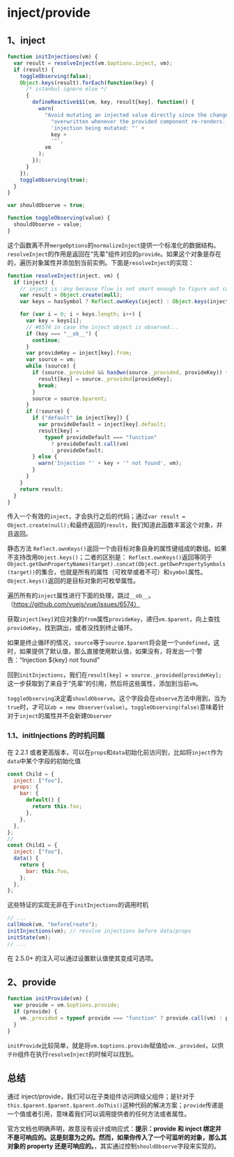 # inject/provide

## 1、inject

```js
function initInjections(vm) {
  var result = resolveInject(vm.$options.inject, vm);
  if (result) {
    toggleObserving(false);
    Object.keys(result).forEach(function(key) {
      /* istanbul ignore else */
      {
        defineReactive$$1(vm, key, result[key], function() {
          warn(
            "Avoid mutating an injected value directly since the changes will be " +
              "overwritten whenever the provided component re-renders. " +
              'injection being mutated: "' +
              key +
              '"',
            vm
          );
        });
      }
    });
    toggleObserving(true);
  }
}

var shouldObserve = true;

function toggleObserving(value) {
  shouldObserve = value;
}
```

这个函数离不开`mergeOptions`的`normalizeInject`提供一个标准化的数据结构。`resolveInject`的作用是返回在“先辈”组件对应的`provide`。如果这个对象是存在的，遍历对象属性并添加到当前实例。下面是`resolveInject`的实现：

```js
function resolveInject(inject, vm) {
  if (inject) {
    // inject is :any because flow is not smart enough to figure out cached
    var result = Object.create(null);
    var keys = hasSymbol ? Reflect.ownKeys(inject) : Object.keys(inject);

    for (var i = 0; i < keys.length; i++) {
      var key = keys[i];
      // #6574 in case the inject object is observed...
      if (key === "__ob__") {
        continue;
      }
      var provideKey = inject[key].from;
      var source = vm;
      while (source) {
        if (source._provided && hasOwn(source._provided, provideKey)) {
          result[key] = source._provided[provideKey];
          break;
        }
        source = source.$parent;
      }
      if (!source) {
        if ("default" in inject[key]) {
          var provideDefault = inject[key].default;
          result[key] =
            typeof provideDefault === "function"
              ? provideDefault.call(vm)
              : provideDefault;
        } else {
          warn('Injection "' + key + '" not found', vm);
        }
      }
    }
    return result;
  }
}
```

传入一个有效的`inject`，才会执行之后的代码；通过`var result = Object.create(null);`和最终返回的`result`，我们知道此函数丰富这个对象，并且返回。

静态方法 `Reflect.ownKeys()`返回一个由目标对象自身的属性键组成的数组。如果不支持改用`Object.keys()`；二者的区别是： `Reflect.ownKeys()`返回等同于`Object.getOwnPropertyNames(target).concat(Object.getOwnPropertySymbols(target))`的集合，也就是所有的属性（可枚举或者不可）和`symbol`属性。
`Object.keys()`返回的是目标对象的可枚举属性。

遍历所有的`inject`属性进行下面的处理，跳过`__ob__`。（https://github.com/vuejs/vue/issues/6574）

获取`inject[key]`对应对象的`from`属性`provideKey`，递归`vm.$parent`，向上查找`provideKey`，找到跳出，或者没找到终止循环。

如果是终止循环的情况，`source`等于`source.$parent`将会是一个`undefined`，这时，如果提供了默认值，那么直接使用默认值，如果没有，将发出一个警告：“Injection \${key} not found”

回到`initInjections`，我们在`result[key] = source._provided[provideKey];`这一步获取到了来自于“先辈”的引用，然后将这些属性，添加到当前`vm`。

`toggleObserving`决定着`shouldObserve`。这个字段会在`observe`方法中用到，当为`true`时，才可以`ob = new Observer(value)`。`toggleObserving(false)`意味着针对于`inject`的属性并不会新建`Observer`

### 1.1、initInjections 的时机问题

在 2.2.1 或者更高版本，可以在`props`和`data`初始化前访问到，比如将`inject`作为`data`中某个字段的初始化值

```js
const Child = {
  inject: ["foo"],
  props: {
    bar: {
      default() {
        return this.foo;
      },
    },
  },
};
//
const Child1 = {
  inject: ["foo"],
  data() {
    return {
      bar: this.foo,
    };
  },
};
```

这些特证的实现无非在于`initInjections`的调用时机

```js
// ...
callHook(vm, "beforeCreate");
initInjections(vm); // resolve injections before data/props
initState(vm);
// ...
```

在 2.5.0+ 的注入可以通过设置默认值使其变成可选项。

## 2、provide

```js
function initProvide(vm) {
  var provide = vm.$options.provide;
  if (provide) {
    vm._provided = typeof provide === "function" ? provide.call(vm) : provide;
  }
}
```

`initProvide`比较简单，就是将`vm.$options.provide`赋值给`vm._provided`，以供`子孙`组件在执行`resolveInject`的时候可以找到。

## 总结

通过 inject/provide，我们可以在子类组件访问跨级父组件；是针对于`this.$parent.$parent.$parent.doThis()`这种代码的解决方案；`provide`传递是一个值或者引用，意味着我们可以调用提供者的任何方法或者属性。

官方文档也明确声明，故意没有设计成响应式：**提示：provide 和 inject 绑定并不是可响应的。这是刻意为之的。然而，如果你传入了一个可监听的对象，那么其对象的 property 还是可响应的。**，其实通过控制`shouldObserve`字段来实现的。
